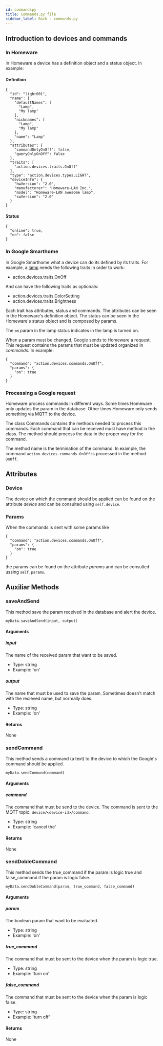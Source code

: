 ```yaml
---
id: commandspy
title: Commands.py file
sidebar_label: Back - commands.py
---
```


## Introduction to devices and commands

### In Homeware

In Homeware a device has a definition object and a status object. In example:

#### Definition

```
{
  "id": "light001",
  "name": {
    "defaultNames": [
      "Lamp",
      "My lamp"
    ],
    "nicknames": [
      "Lamp",
      "My lamp"
    ],
    "name": "Lamp"
  },
  "attributes": {
    "commandOnlyOnOff": false,
    "queryOnlyOnOff": false
  },
  "traits": [
    "action.devices.traits.OnOff"
  ],
  "type": "action.devices.types.LIGHT",
  "deviceInfo": {
    "hwVersion": "2.0",
    "manufacturer": "Homeware-LAN Inc.",
    "model": "Homeware-LAN awesome lamp",
    "swVersion": "2.0"
  }
}
```

#### Status

```
{
  "online": true,
  "on": false
}
```

### In Google Smarthome

In Google Smarthome what a device can do its defined by its traits. For example, a <a href="https://developers.google.com/assistant/smarthome/guides/light">lamp</a> needs the following traits in order to work:

- action.devices.traits.OnOff

And can have the following traits as optionals:

- action.devices.traits.ColorSetting
- action.devices.traits.Brightness

Each trait has attributes, status and commands. The attributes can be seen in the Homeware's definition object. The status can be seen in the Homeware's status object and is composed by params.

The `on` param in the lamp status indicates in the lamp is turned on.

When a param must be changed, Google sends to Homeware a request. This request contains the params that must be updated organized in _commands_. In example:

```
{
  "command": "action.devices.commands.OnOff",
  "params": {
    "on": true
  }
}
```

### Processing a Google request

Homeware process commands in different ways. Some times Homeware only updates the param in the database. Other times Homeware only sends something via MQTT to the device.

The class Commands contains the methods needed to process this commands. Each command that can be received must have method in the class. The method should process the data in the proper way for the command.

The method name is the termination of the command. In example, the command `action.devices.commands.OnOff` is processed in the method `OnOff`.

## Attributes

### Device

The device on which the command should be applied can be found on the attribute _device_ and can be consulted using `self.device`.

### Params

When the commands is sent with some params like

```
{
  "command": "action.devices.commands.OnOff",
  "params": {
    "on": true
  }
}
```

the params can be found on the attribute _params_ and can be consulted ussing `self.params`.

## Auxiliar Methods

### saveAndSend
This method save the param received in the database and alert the device.

`myData.saveAndSend(input, output)`

#### Arguments

##### input
The name of the received param that want to be saved.

- Type: string
- Example: 'on'

##### output
The name that must be used to save the param. Sometimes doesn't match with the recieved name, but normally does.

- Type: string
- Example: 'on'

#### Returns
None

### sendCommand
This method sends a command (a text) to the device to which the Google's command should be applied.

`myData.sendCommand(command)`

#### Arguments

##### command
The command that must be send to the device. The command is sent to the MQTT topic: `device/<device-id>/command`.

- Type: string
- Example: 'cancel the'

#### Returns
None

### sendDobleCommand
This method sends the true_command if the param is logic true and false_command if the param is logic false.

`myData.sendDobleCommand(param, true_command, false_command)`

#### Arguments

##### param
The boolean param that want to be evaluated.

- Type: string
- Example: 'on'

##### true_command
The command that must be sent to the device when the param is logic true.

- Type: string
- Example: 'turn on'

##### false_command
The command that must be sent to the device when the param is logic false.

- Type: string
- Example: 'turn off'

#### Returns
None


